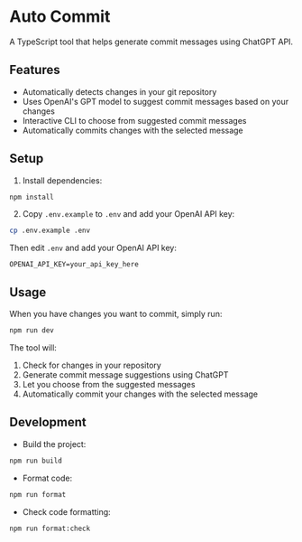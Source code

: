 # Auto Commit

A TypeScript tool that helps generate commit messages using ChatGPT API.

## Features

- Automatically detects changes in your git repository
- Uses OpenAI's GPT model to suggest commit messages based on your changes
- Interactive CLI to choose from suggested commit messages
- Automatically commits changes with the selected message

## Setup

1. Install dependencies:
```bash
npm install
```

2. Copy `.env.example` to `.env` and add your OpenAI API key:
```bash
cp .env.example .env
```

Then edit `.env` and add your OpenAI API key:
```
OPENAI_API_KEY=your_api_key_here
```

## Usage

When you have changes you want to commit, simply run:
```bash
npm run dev
```

The tool will:
1. Check for changes in your repository
2. Generate commit message suggestions using ChatGPT
3. Let you choose from the suggested messages
4. Automatically commit your changes with the selected message

## Development

- Build the project:
```bash
npm run build
```

- Format code:
```bash
npm run format
```

- Check code formatting:
```bash
npm run format:check
```
